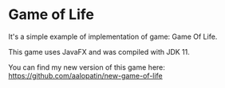 # Game of Life
It's a simple example of implementation of game: Game Of Life.

This game uses JavaFX and was compiled with JDK 11.

You can find my new version of this game here: https://github.com/aalopatin/new-game-of-life
